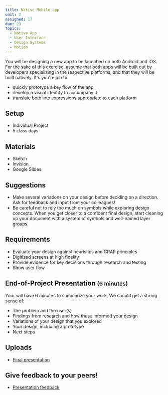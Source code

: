 ```yaml
---
title: Native Mobile app
unit: 2
assigned: 17
due: 23
topics:
  - Native App
  - User Interface
  - Design Systems
  - Motion
---
```


You will be designing a new app to be launched on both Android and iOS. For the sake of this exercise, assume that both apps will be built out by developers specializing in the respective platforms, and that they will be built natively. It's you're job to:

- quickly prototype a key flow of the app
- develop a visual identity to accompany it
- translate both into expressions appropriate to each platform

Setup
-----

- Individual Project
- 5 class days

Materials
---------

- Sketch
- Invision
- Google Slides

Suggestions
------------

- Make several variations on your design before deciding on a direction. Ask for feedback and input from your colleagues!
- Be careful not to rely too much on symbols while exploring design concepts. When you get closer to a confident final design, start cleaning up your document with a system of symbols and well-named layer groups.

Requirements
------------

- Evaluate your design against heuristics and CRAP principles
- Digitized screens at high fidelity
- Provide evidence for key decisions through research and testing
- Show user flow

End-of-Project Presentation <small>(6 minutes)</small>
---------------------------

Your will have 6 minutes to summarize your work. We should get a strong sense of:

- The problem and the user(s)
- Findings from research and how these informed your design
- Variations of your design that you explored
- Your design, including a prototype
- Next steps

Uploads
-------

- [Final presentation](https://drive.google.com/drive/folders/1pBa7f9KixiYnt8I140yp65T7AYIQssYr)

Give feedback to your peers!
---------------------------

- [Presentation feedback](https://drive.google.com/drive/folders/10qTVZWfEdBlvivuRTq64k0UEzVqmusdG)
